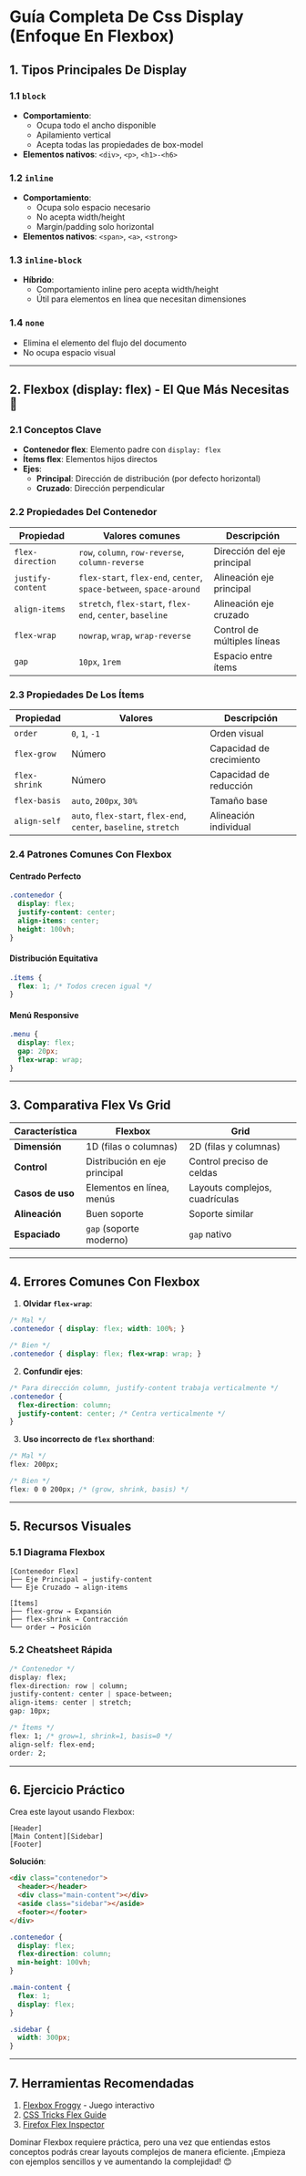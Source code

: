 # Guía Completa De Css Display (Enfoque En Flexbox)

## 1. Tipos Principales De Display

### 1.1 `block`

- **Comportamiento**:
  - Ocupa todo el ancho disponible
  - Apilamiento vertical
  - Acepta todas las propiedades de box-model
- **Elementos nativos**: `<div>`, `<p>`, `<h1>-<h6>`

### 1.2 `inline`

- **Comportamiento**:
  - Ocupa solo espacio necesario
  - No acepta width/height
  - Margin/padding solo horizontal
- **Elementos nativos**: `<span>`, `<a>`, `<strong>`

### 1.3 `inline-block`

- **Híbrido**:
  - Comportamiento inline pero acepta width/height
  - Útil para elementos en línea que necesitan dimensiones

### 1.4 `none`

- Elimina el elemento del flujo del documento
- No ocupa espacio visual

---

## 2. Flexbox (display: flex) - El Que Más Necesitas 🎯

### 2.1 Conceptos Clave

- **Contenedor flex**: Elemento padre con `display: flex`
- **Ítems flex**: Elementos hijos directos
- **Ejes**:
  - **Principal**: Dirección de distribución (por defecto horizontal)
  - **Cruzado**: Dirección perpendicular

### 2.2 Propiedades Del Contenedor

| Propiedad | Valores comunes | Descripción |
|-----------|-----------------|-------------|
| `flex-direction` | `row`, `column`, `row-reverse`, `column-reverse` | Dirección del eje principal |
| `justify-content` | `flex-start`, `flex-end`, `center`, `space-between`, `space-around` | Alineación eje principal |
| `align-items` | `stretch`, `flex-start`, `flex-end`, `center`, `baseline` | Alineación eje cruzado |
| `flex-wrap` | `nowrap`, `wrap`, `wrap-reverse` | Control de múltiples líneas |
| `gap` | `10px`, `1rem` | Espacio entre ítems |

### 2.3 Propiedades De Los Ítems

| Propiedad | Valores | Descripción |
|-----------|---------|-------------|
| `order` | `0`, `1`, `-1` | Orden visual |
| `flex-grow` | Número | Capacidad de crecimiento |
| `flex-shrink` | Número | Capacidad de reducción |
| `flex-basis` | `auto`, `200px`, `30%` | Tamaño base |
| `align-self` | `auto`, `flex-start`, `flex-end`, `center`, `baseline`, `stretch` | Alineación individual |

### 2.4 Patrones Comunes Con Flexbox

#### Centrado Perfecto

```css
.contenedor {
  display: flex;
  justify-content: center;
  align-items: center;
  height: 100vh;
}
```

#### Distribución Equitativa

```css
.ítems {
  flex: 1; /* Todos crecen igual */
}
```

#### Menú Responsive

```css
.menu {
  display: flex;
  gap: 20px;
  flex-wrap: wrap;
}
```

---

## 3. Comparativa Flex Vs Grid

| Característica | Flexbox | Grid |
|----------------|---------|------|
| **Dimensión** | 1D (filas o columnas) | 2D (filas y columnas) |
| **Control** | Distribución en eje principal | Control preciso de celdas |
| **Casos de uso** | Elementos en línea, menús | Layouts complejos, cuadrículas |
| **Alineación** | Buen soporte | Soporte similar |
| **Espaciado** | `gap` (soporte moderno) | `gap` nativo |

---

## 4. Errores Comunes Con Flexbox

1. **Olvidar `flex-wrap`**:

```css
/* Mal */
.contenedor { display: flex; width: 100%; }

/* Bien */
.contenedor { display: flex; flex-wrap: wrap; }
```

2. **Confundir ejes**:

```css
/* Para dirección column, justify-content trabaja verticalmente */
.contenedor {
  flex-direction: column;
  justify-content: center; /* Centra verticalmente */
}
```

3. **Uso incorrecto de `flex` shorthand**:

```css
/* Mal */
flex: 200px;

/* Bien */
flex: 0 0 200px; /* (grow, shrink, basis) */
```

---

## 5. Recursos Visuales

### 5.1 Diagrama Flexbox

```
[Contenedor Flex]
├── Eje Principal → justify-content
└── Eje Cruzado → align-items

[Ítems]
├── flex-grow → Expansión
├── flex-shrink → Contracción
└── order → Posición
```

### 5.2 Cheatsheet Rápida

```css
/* Contenedor */
display: flex;
flex-direction: row | column;
justify-content: center | space-between;
align-items: center | stretch;
gap: 10px;

/* Ítems */
flex: 1; /* grow=1, shrink=1, basis=0 */
align-self: flex-end;
order: 2;
```

---

## 6. Ejercicio Práctico

Crea este layout usando Flexbox:

```
[Header]
[Main Content][Sidebar]
[Footer]
```

**Solución**:

```html
<div class="contenedor">
  <header></header>
  <div class="main-content"></div>
  <aside class="sidebar"></aside>
  <footer></footer>
</div>
```

```css
.contenedor {
  display: flex;
  flex-direction: column;
  min-height: 100vh;
}

.main-content {
  flex: 1;
  display: flex;
}

.sidebar {
  width: 300px;
}
```

---

## 7. Herramientas Recomendadas

1. [Flexbox Froggy](https://flexboxfroggy.com/) - Juego interactivo
2. [CSS Tricks Flex Guide](https://css-tricks.com/snippets/css/a-guide-to-flexbox/)
3. [Firefox Flex Inspector](https://developer.mozilla.org/es/docs/Tools/Page_Inspector/How_to/Examine_Flexbox_layouts)

Dominar Flexbox requiere práctica, pero una vez que entiendas estos conceptos podrás crear layouts complejos de manera eficiente. ¡Empieza con ejemplos sencillos y ve aumentando la complejidad! 😊
